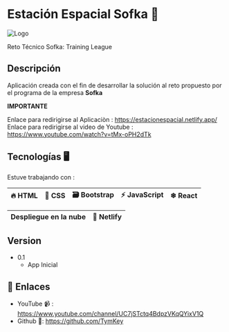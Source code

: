 # Estación Espacial Sofka 🚀

![Logo](https://www.nasa.gov/envia-tu-nombre-con-artemis/img/logo--rocket.png)

Reto Técnico Sofka: Training League

## Descripción

Aplicación creada con el fin de desarrollar la solución al reto propuesto por 
el programa de la empresa **Sofka**

**IMPORTANTE**

Enlace para redirigirse al Aplicaciòn : https://estacionespacial.netlify.app/
Enlace para redirigirse al video de Youtube : https://www.youtube.com/watch?v=tMx-oPH2dTk

## Tecnologías 🖥
Estuve trabajando con :

| 🔥 HTML | 📁 CSS | 🗃 Bootstrap | ⚡ JavaScript | ❄ React |
|:-|:-|:-|:-|:-|

|Despliegue en la nube |💎 Netlify|
|:-|:-|

## Version

* 0.1
    * App Inicial

## 🔗 Enlaces

* YouTube 📹 : https://www.youtube.com/channel/UC7jSTctq4BdpzVKqQYixV1Q
* Github 🐙: https://github.com/TymKey
